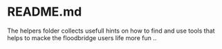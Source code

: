 # README.md
The helpers folder collects usefull hints on how to find and use tools 
that helps to macke the floodbridge users life more fun ..